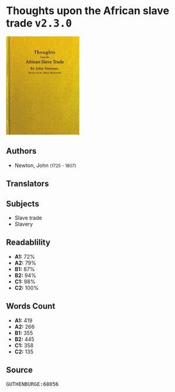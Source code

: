 # Thoughts upon the African slave trade <kbd>v2.3.0</kbd>

![](./cover.medium.jpg "")

## Authors


 - Newton, John <small>(1725 - 1807)</small>

## Translators



## Subjects


 - Slave trade
 - Slavery

## Readablility


 - **A1:** 72%
 - **A2:** 79%
 - **B1:** 87%
 - **B2:** 94%
 - **C1:** 98%
 - **C2:** 100%

## Words Count


 - **A1:** 419
 - **A2:** 266
 - **B1:** 355
 - **B2:** 445
 - **C1:** 358
 - **C2:** 135

## Source


<kbd>GUTHENBURGE:68056</kbd>
